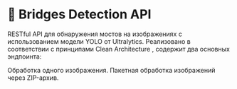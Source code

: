 # 🌉 Bridges Detection API

RESTful API для обнаружения мостов на изображениях с использованием модели YOLO от Ultralytics. Реализовано в соответствии с принципами Clean Architecture , содержит два основных эндпоинта:

Обработка одного изображения.
Пакетная обработка изображений через ZIP-архив.